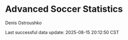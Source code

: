 # Advanced Soccer Statistics
Denis Ostroushko

<!-- gfm -->

Last successful data update: 2025-08-15 20:12:50 CST
